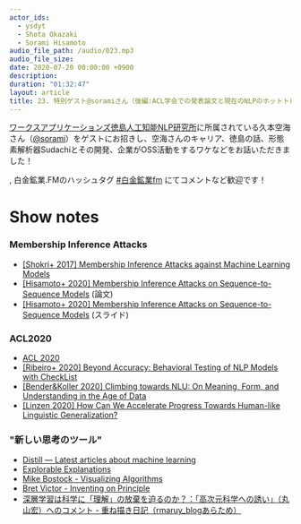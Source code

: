 ```yaml
---
actor_ids:
  - ysdyt
  - Shota Okazaki
  - Sorami Hisamoto
audio_file_path: /audio/023.mp3
audio_file_size: 
date: 2020-07-20 00:00:00 +0900
description: 
duration: "01:32:47"
layout: article
title: 23. 特別ゲスト@soramiさん（後編:ACL学会での発表論文と現在のNLPのホットトピック）
---
```

[ワークスアプリケーションズ徳島人工知能NLP研究所](https://www.worksap.co.jp/about/csr/nlp/)に所属されている久本空海さん（[@sorami](https://twitter.com/sorami)）をゲストにお招きし、空海さんのキャリア、徳島の話、形態素解析器Sudachiとその開発、企業がOSS活動をするワケなどをお話いただきました！

,	白金鉱業.FMのハッシュタグ [#白金鉱業fm](https://twitter.com/search?q=%23%E7%99%BD%E9%87%91%E9%89%B1%E6%A5%ADfm&src=typed_query) にてコメントなど歓迎です！

# Show notes

### Membership Inference Attacks

- [[Shokri+ 2017] Membership Inference Attacks against Machine Learning Models](https://arxiv.org/abs/1610.05820)
- [[Hisamoto+ 2020] Membership Inference Attacks on Sequence-to-Sequence Models](https://www.mitpressjournals.org/doi/full/10.1162/tacl_a_00299) (論文)
- [[Hisamoto+ 2020] Membership Inference Attacks on Sequence-to-Sequence Models](https://speakerdeck.com/sorami/acl2020-membership-inference-attacks-on-sequence-to-sequence-models-is-my-data-in-your-machine-translation-system) (スライド)

### ACL2020

- [ACL 2020](https://acl2020.org/)
- [[Ribeiro+ 2020] Beyond Accuracy: Behavioral Testing of NLP Models with CheckList](https://www.aclweb.org/anthology/2020.acl-main.442/)
- [[Bender&Koller 2020] Climbing towards NLU: On Meaning, Form, and Understanding in the Age of Data](https://www.aclweb.org/anthology/2020.acl-main.463/)
- [[Linzen 2020] How Can We Accelerate Progress Towards Human-like Linguistic Generalization?](https://www.aclweb.org/anthology/2020.acl-main.465/)

### "新しい思考のツール"

- [Distill — Latest articles about machine learning](https://distill.pub/)
- [Explorable Explanations](https://explorabl.es/)
- [Mike Bostock - Visualizing Algorithms](https://bost.ocks.org/mike/algorithms/)
- [Bret Victor - Inventing on Principle](https://vimeo.com/36579366)
- [深層学習は科学に「理解」の放棄を迫るのか？：「高次元科学への誘い」（丸山宏）へのコメント - 重ね描き日記（rmaruy_blogあらため）](https://rmaruy.hatenablog.com/entry/2019/05/01/164325)